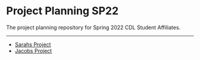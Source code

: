 # Project Planning SP22
The project planning repository for Spring 2022 CDL Student Affiliates.

---

- [Sarahs Project](/SarahFadlaoui.MD)
- [Jacobs Project](/JacobZaengle.MD)

